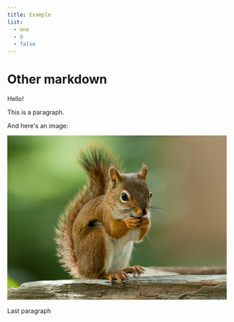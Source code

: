 ```yaml
---
title: Example
list:
  - one
  - 0
  - false
---
```


# Other markdown

Hello!

This is a paragraph.

And here's an image:

![american red squirrel](/images/foo/american-red-squirrel.jpg)

Last paragraph
